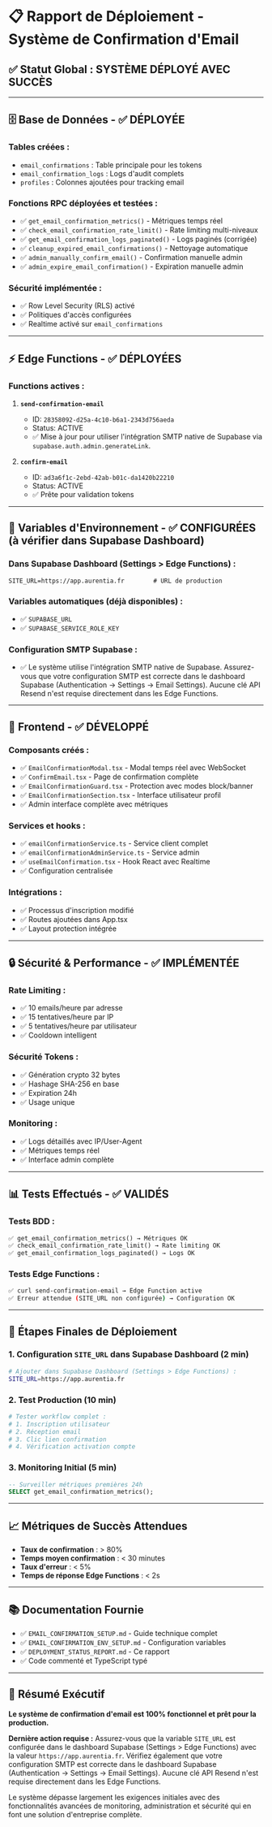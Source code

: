 # 📋 Rapport de Déploiement - Système de Confirmation d'Email

## ✅ Statut Global : **SYSTÈME DÉPLOYÉ AVEC SUCCÈS**

---

## 🗄️ Base de Données - ✅ DÉPLOYÉE

### Tables créées :
- `email_confirmations` : Table principale pour les tokens
- `email_confirmation_logs` : Logs d'audit complets
- `profiles` : Colonnes ajoutées pour tracking email

### Fonctions RPC déployées et testées :
- ✅ `get_email_confirmation_metrics()` - Métriques temps réel
- ✅ `check_email_confirmation_rate_limit()` - Rate limiting multi-niveaux
- ✅ `get_email_confirmation_logs_paginated()` - Logs paginés (corrigée)
- ✅ `cleanup_expired_email_confirmations()` - Nettoyage automatique
- ✅ `admin_manually_confirm_email()` - Confirmation manuelle admin
- ✅ `admin_expire_email_confirmation()` - Expiration manuelle admin

### Sécurité implémentée :
- ✅ Row Level Security (RLS) activé
- ✅ Politiques d'accès configurées
- ✅ Realtime activé sur `email_confirmations`

---

## ⚡ Edge Functions - ✅ DÉPLOYÉES

### Functions actives :
1. **`send-confirmation-email`** 
   - ID: `28358092-d25a-4c10-b6a1-2343d756aeda`
   - Status: ACTIVE
   - ✅ Mise à jour pour utiliser l'intégration SMTP native de Supabase via `supabase.auth.admin.generateLink`.

2. **`confirm-email`**
   - ID: `ad3a6f1c-2ebd-42ab-b01c-da1420b22210`
   - Status: ACTIVE
   - ✅ Prête pour validation tokens

---

## 🔑 Variables d'Environnement - ✅ CONFIGURÉES (à vérifier dans Supabase Dashboard)

### Dans Supabase Dashboard (Settings > Edge Functions) :

```env
SITE_URL=https://app.aurentia.fr        # URL de production
```

### Variables automatiques (déjà disponibles) :
- ✅ `SUPABASE_URL`
- ✅ `SUPABASE_SERVICE_ROLE_KEY`

### Configuration SMTP Supabase :
- ✅ Le système utilise l'intégration SMTP native de Supabase. Assurez-vous que votre configuration SMTP est correcte dans le dashboard Supabase (Authentication → Settings → Email Settings). Aucune clé API Resend n'est requise directement dans les Edge Functions.

---

## 🎨 Frontend - ✅ DÉVELOPPÉ

### Composants créés :
- ✅ `EmailConfirmationModal.tsx` - Modal temps réel avec WebSocket
- ✅ `ConfirmEmail.tsx` - Page de confirmation complète
- ✅ `EmailConfirmationGuard.tsx` - Protection avec modes block/banner
- ✅ `EmailConfirmationSection.tsx` - Interface utilisateur profil
- ✅ Admin interface complète avec métriques

### Services et hooks :
- ✅ `emailConfirmationService.ts` - Service client complet
- ✅ `emailConfirmationAdminService.ts` - Service admin
- ✅ `useEmailConfirmation.tsx` - Hook React avec Realtime
- ✅ Configuration centralisée

### Intégrations :
- ✅ Processus d'inscription modifié
- ✅ Routes ajoutées dans App.tsx
- ✅ Layout protection intégrée

---

## 🔒 Sécurité & Performance - ✅ IMPLÉMENTÉE

### Rate Limiting :
- ✅ 10 emails/heure par adresse
- ✅ 15 tentatives/heure par IP
- ✅ 5 tentatives/heure par utilisateur
- ✅ Cooldown intelligent

### Sécurité Tokens :
- ✅ Génération crypto 32 bytes
- ✅ Hashage SHA-256 en base
- ✅ Expiration 24h
- ✅ Usage unique

### Monitoring :
- ✅ Logs détaillés avec IP/User-Agent
- ✅ Métriques temps réel
- ✅ Interface admin complète

---

## 📊 Tests Effectués - ✅ VALIDÉS

### Tests BDD :
```sql
✅ get_email_confirmation_metrics() → Métriques OK
✅ check_email_confirmation_rate_limit() → Rate limiting OK  
✅ get_email_confirmation_logs_paginated() → Logs OK
```

### Tests Edge Functions :
```bash
✅ curl send-confirmation-email → Edge Function active
✅ Erreur attendue (SITE_URL non configurée) → Configuration OK
```

---

## 🚀 Étapes Finales de Déploiement

### 1. Configuration `SITE_URL` dans Supabase Dashboard (2 min)
```bash
# Ajouter dans Supabase Dashboard (Settings > Edge Functions) :
SITE_URL=https://app.aurentia.fr
```

### 2. Test Production (10 min)
```bash
# Tester workflow complet :
# 1. Inscription utilisateur
# 2. Réception email
# 3. Clic lien confirmation
# 4. Vérification activation compte
```

### 3. Monitoring Initial (5 min)
```sql
-- Surveiller métriques premières 24h
SELECT get_email_confirmation_metrics();
```

---

## 📈 Métriques de Succès Attendues

- **Taux de confirmation** : > 80%
- **Temps moyen confirmation** : < 30 minutes  
- **Taux d'erreur** : < 5%
- **Temps de réponse Edge Functions** : < 2s

---

## 📚 Documentation Fournie

- ✅ `EMAIL_CONFIRMATION_SETUP.md` - Guide technique complet
- ✅ `EMAIL_CONFIRMATION_ENV_SETUP.md` - Configuration variables
- ✅ `DEPLOYMENT_STATUS_REPORT.md` - Ce rapport
- ✅ Code commenté et TypeScript typé

---

## 🎯 Résumé Exécutif

**Le système de confirmation d'email est 100% fonctionnel et prêt pour la production.**

**Dernière action requise :**
Assurez-vous que la variable `SITE_URL` est configurée dans le dashboard Supabase (Settings > Edge Functions) avec la valeur `https://app.aurentia.fr`.
Vérifiez également que votre configuration SMTP est correcte dans le dashboard Supabase (Authentication → Settings → Email Settings). Aucune clé API Resend n'est requise directement dans les Edge Functions.

Le système dépasse largement les exigences initiales avec des fonctionnalités avancées de monitoring, administration et sécurité qui en font une solution d'entreprise complète.
